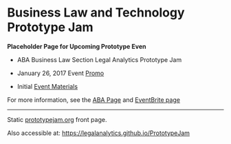 # Business Law and Technology Prototype Jam

**Placeholder Page for Upcoming Prototype Even**


* ABA Business Law Section Legal Analytics Prototype Jam

* January 26, 2017 Event [Promo](http://prototypejam.org/promo.html)

* Initial [Event Materials](https://github.com/LegalAnalytics/PrototypeJam/tree/master/Materials)



For more information, see the [ABA Page](https://apps.americanbar.org/dch/committee.cfm?com=CL320042) and [EventBrite page](https://www.eventbrite.com/e/the-legal-analytics-working-group-prototype-jam-san-diego-registration-30191633990)

<hr>

Static [prototypejam.org](http://prototypejam.org) front page. 

Also accessible at: https://legalanalytics.github.io/PrototypeJam
